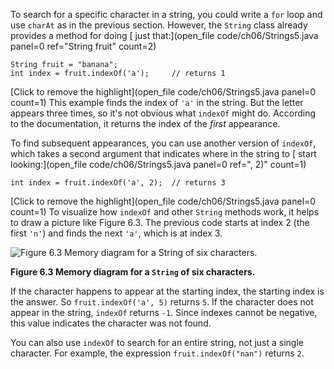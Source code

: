 To search for a specific character in a string, you could write a `for` loop and use `charAt` as in the previous section. However, the ```String``` class already provides a method for doing [ just that:](open_file code/ch06/Strings5.java panel=0 ref="String fruit" count=2)


```code
String fruit = "banana";
int index = fruit.indexOf('a');     // returns 1
```

[Click to remove the highlight](open_file code/ch06/Strings5.java panel=0 count=1)
 This example finds the index of `'a'` in the string. But the letter appears three times, so it's not obvious what `indexOf` might do. According to the documentation, it returns the index of the *first* appearance.

To find subsequent appearances, you can use another version of ```indexOf```, which takes a second argument that indicates where in the string to [ start looking:](open_file code/ch06/Strings5.java panel=0 ref=", 2)" count=1)


```code
int index = fruit.indexOf('a', 2);  // returns 3
```

[Click to remove the highlight](open_file code/ch06/Strings5.java panel=0 count=1)
 To visualize how `indexOf` and other `String` methods work, it helps to draw a picture like Figure 6.3. The previous code starts at index 2 (the first `'n'`) and finds the next `'a'`, which is at index 3.


![Figure 6.3 Memory diagram for a `String` of six characters.](figs/banana.jpg)

**Figure 6.3 Memory diagram for a `String` of six characters.**


If the character happens to appear at the starting index, the starting index is the answer. So `fruit.indexOf('a', 5)` returns `5`. If the character does not appear in the string, `indexOf` returns `-1`. Since indexes cannot be negative, this value indicates the character was not found.

You can also use `indexOf` to search for an entire string, not just a single character. For example, the expression `fruit.indexOf("nan")` returns `2`.